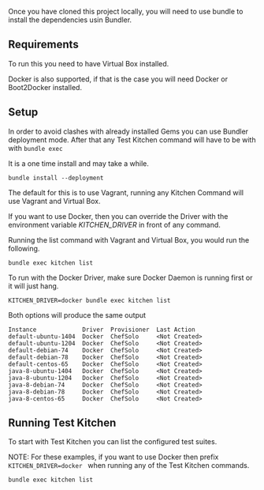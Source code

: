 Once you have cloned this project locally, you will need to use bundle to install the dependencies usin Bundler.

## Requirements

To run this you need to have Virtual Box installed. 

Docker is also supported, if that is the case you will need Docker or Boot2Docker installed.

## Setup


In order to avoid clashes with already installed Gems you can use Bundler deployment mode. After that any Test Kitchen command will have to be with with `bundle exec` 

It is a one time install and may take a while.

```
bundle install --deployment
```

The default for this is to use Vagrant, running any Kitchen Command will use Vagrant and Virtual Box. 

If you want to use Docker, then you can override the Driver with the environment variable *KITCHEN_DRIVER* in front of any command.

Running the list command with Vagrant and Virtual Box, you would run the following.

``` Shell
bundle exec kitchen list
```

To run with the Docker Driver, make sure Docker Daemon is running first or it will just hang.

``` Shell
KITCHEN_DRIVER=docker bundle exec kitchen list
```

Both options will produce the same output

``` Shell
Instance             Driver  Provisioner  Last Action
default-ubuntu-1404  Docker  ChefSolo     <Not Created>
default-ubuntu-1204  Docker  ChefSolo     <Not Created>
default-debian-74    Docker  ChefSolo     <Not Created>
default-debian-78    Docker  ChefSolo     <Not Created>
default-centos-65    Docker  ChefSolo     <Not Created>
java-8-ubuntu-1404   Docker  ChefSolo     <Not Created>
java-8-ubuntu-1204   Docker  ChefSolo     <Not Created>
java-8-debian-74     Docker  ChefSolo     <Not Created>
java-8-debian-78     Docker  ChefSolo     <Not Created>
java-8-centos-65     Docker  ChefSolo     <Not Created>
```


## Running Test Kitchen

To start with Test Kitchen you can list the configured test suites.

NOTE: For these examples, if you want to use Docker then prefix `KITCHEN_DRIVER=docker ` when running any of the Test Kitchen commands.


```
bundle exec kitchen list
````

